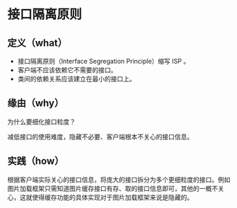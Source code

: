 # 接口隔离原则

## 定义（what）

- 接口隔离原则（Interface Segregation Principle）缩写 ISP 。
- 客户端不应该依赖它不需要的接口。
- 类间的依赖关系应该建立在最小的接口上。

## 缘由（why）

为什么要细化接口粒度？

减低接口的使用难度，隐藏不必要、客户端根本不关心的接口信息。

## 实践（how）

根据客户端实际关心的接口信息，将庞大的接口拆分为多个更细粒度的接口。例如图片加载框架只需知道图片缓存接口有存、取的接口信息即可，其他的一概不关心，这就使得缓存功能的具体实现对于图片加载框架来说是隐藏的。
